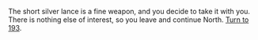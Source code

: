 The short silver lance is a fine weapon, and
you decide to take it with you. There is
nothing else of interest, so you leave and continue
North. [Turn to 193](193).
